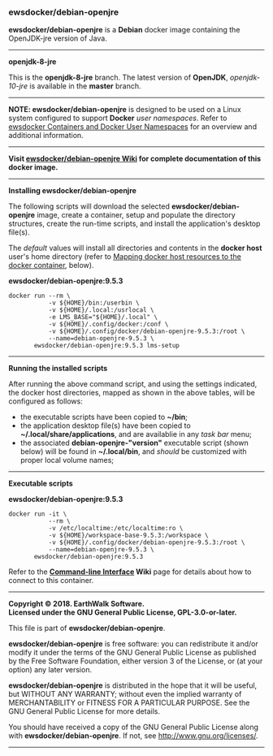 ### ewsdocker/debian-openjre
**ewsdocker/debian-openjre** is a **Debian** docker image containing the OpenJDK-jre version of Java.  
____  

**openjdk-8-jre**  

This is the **openjdk-8-jre** branch.  The latest version of **OpenJDK**, _openjdk-10-jre_ is available in the **master** branch.  

____  

**NOTE: ewsdocker/debian-openjre** is designed to be used on a Linux system configured to support **Docker** _user namespaces_.  Refer to [ewsdocker Containers and Docker User Namespaces](https://github.com/ewsdocker/ewsdocker.github.io/wiki/UserNS-Overview) for an overview and additional information.  

____  

**Visit [ewsdocker/debian-openjre Wiki](https://github.com/ewsdocker/debian-openjre/wiki) for complete documentation of this docker image.**  
____  

**Installing ewsdocker/debian-openjre**  

The following scripts will download the selected **ewsdocker/debian-openjre** image, create a container, setup and populate the directory structures, create the run-time scripts, and install the application's desktop file(s).  

The <i>default</i> values will install all directories and contents in the <b>docker host</b> user's home directory (refer to <a href="#mapping">Mapping docker host resources to the docker container</a>, below).  

**ewsdocker/debian-openjre:9.5.3**
  
    docker run --rm \
               -v ${HOME}/bin:/userbin \
               -v ${HOME}/.local:/usrlocal \
               -e LMS_BASE="${HOME}/.local" \
               -v ${HOME}/.config/docker:/conf \
               -v ${HOME}/.config/docker/debian-openjre-9.5.3:/root \
               --name=debian-openjre-9.5.3 \
           ewsdocker/debian-openjre:9.5.3 lms-setup  

____  

**Running the installed scripts**

After running the above command script, and using the settings indicated, the docker host directories, mapped as shown in the above tables, will be configured as follows:

 - the executable scripts have been copied to **~/bin**;  
 - the application desktop file(s) have been copied to **~/.local/share/applications**, and are availablie in any _task bar_ menu;  
 - the associated **debian-openjre-"version"** executable script (shown below) will be found in **~/.local/bin**, and _should_ be customized with proper local volume names;  

____  

**Executable scripts**  

**ewsdocker/debian-openjre:9.5.3**  
  
    docker run -it \
               --rm \
               -v /etc/localtime:/etc/localtime:ro \
               -v ${HOME}/workspace-base-9.5.3:/workspace \
               -v ${HOME}/.config/docker/debian-openjre-9.5.3:/root \
               --name=debian-openjre-9.5.3 \
           ewsdocker/debian-openjre:9.5.3

Refer to the **[Command-line Interface](https://github.com/ewsdocker/debian-openjre/wiki/CommandLineInterface) Wiki** page for details about how to connect to this container.

____  

**Copyright © 2018. EarthWalk Software.**  
**Licensed under the GNU General Public License, GPL-3.0-or-later.**  

This file is part of **ewsdocker/debian-openjre**.  

**ewsdocker/debian-openjre** is free software: you can redistribute 
it and/or modify it under the terms of the GNU General Public License 
as published by the Free Software Foundation, either version 3 of the 
License, or (at your option) any later version.  

**ewsdocker/debian-openjre** is distributed in the hope that 
it will be useful, but WITHOUT ANY WARRANTY; without even the implied 
warranty of MERCHANTABILITY or FITNESS FOR A PARTICULAR PURPOSE.  See the
GNU General Public License for more details.  

You should have received a copy of the GNU General Public License
along with **ewsdocker/debian-openjre**.  If not, see 
<http://www.gnu.org/licenses/>.  
____  
